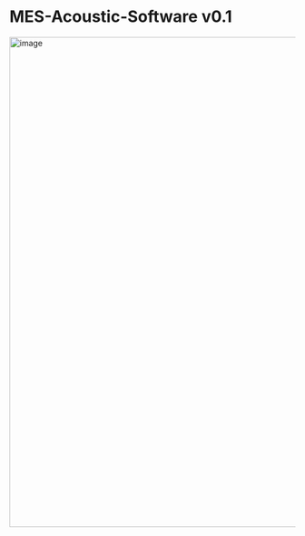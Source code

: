 # MES-Acoustic-Software v0.1

<img width="863" alt="image" src="https://github.com/user-attachments/assets/35ab03ab-3a57-43c9-b779-c9c6f6af8ef0" />

